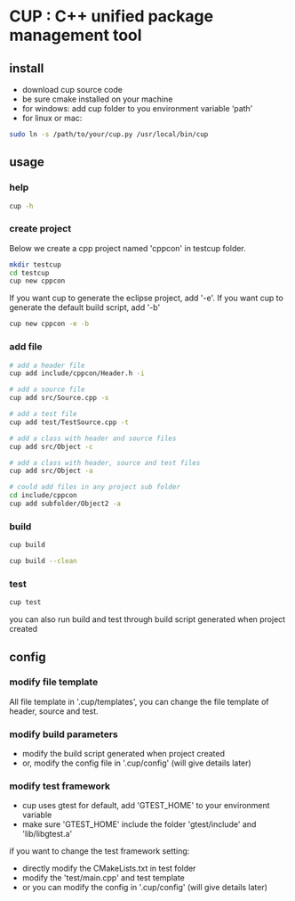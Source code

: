 # CUP : C++ unified package management tool

## install

- download cup source code
- be sure cmake installed on your machine
- for windows: add cup folder to you environment variable ‘path’
- for linux or mac:

~~~bash
sudo ln -s /path/to/your/cup.py /usr/local/bin/cup
~~~


## usage

### help

~~~bash
cup -h
~~~

### create project

Below we create a cpp project named 'cppcon' in testcup folder.

~~~bash
mkdir testcup
cd testcup
cup new cppcon
~~~

If you want cup to generate the eclipse project, add '-e'. 
If you want cup to generate the default build script, add '-b'

~~~bash
cup new cppcon -e -b
~~~

### add file

~~~bash
# add a header file
cup add include/cppcon/Header.h -i

# add a source file
cup add src/Source.cpp -s

# add a test file
cup add test/TestSource.cpp -t

# add a class with header and source files
cup add src/Object -c

# add a class with header, source and test files
cup add src/Object -a

# could add files in any project sub folder
cd include/cppcon
cup add subfolder/Object2 -a
~~~

### build

~~~bash
cup build
~~~

~~~bash
cup build --clean
~~~

### test

~~~bash
cup test
~~~

you can also run build and test through build script generated when project created

## config

### modify file template

All file template in '.cup/templates', you can change the file template of header, source and test.

### modify build parameters

- modify the build script generated when project created
- or, modify the config file in '.cup/config' (will give details later)

### modify test framework

- cup uses gtest for default, add 'GTEST_HOME' to your environment variable 
- make sure 'GTEST_HOME' include the folder 'gtest/include' and 'lib/libgtest.a'

if you want to change the test framework setting:

- directly modify the CMakeLists.txt in test folder
- modify the 'test/main.cpp' and test template
- or you can modify the config in '.cup/config' (will give details later)


